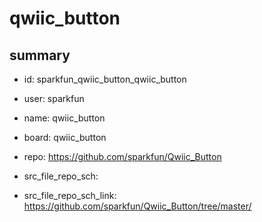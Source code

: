 # qwiic_button
 
## summary 
* id: sparkfun_qwiic_button_qwiic_button
* user: sparkfun
* name: qwiic_button
* board: qwiic_button
* repo: https://github.com/sparkfun/Qwiic_Button



* src_file_repo_sch: 
* src_file_repo_sch_link: https://github.com/sparkfun/Qwiic_Button/tree/master/






